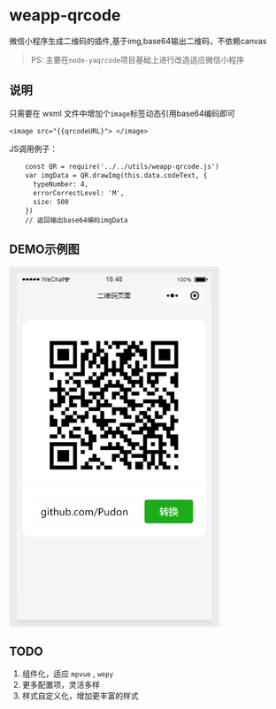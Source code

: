 # weapp-qrcode
微信小程序生成二维码的插件,基于img,base64输出二维码，不依赖canvas
>PS: 主要在`node-yaqrcode`项目基础上进行改造适应微信小程序

## 说明
只需要在 wxml 文件中增加个`image`标签动态引用base64编码即可
```
<image src="{{qrcodeURL}"> </image>
```

JS调用例子：
```
    const QR = require('../../utils/weapp-qrcode.js')
    var imgData = QR.drawImg(this.data.codeText, {
      typeNumber: 4,
      errorCorrectLevel: 'M',
      size: 500
    })
    // 返回输出base64编码imgData

```

## DEMO示例图

![demo-img](./demo/demo.png)

## TODO
1. 组件化，适应 `mpvue` , `wepy`
2. 更多配置项，灵活多样
3. 样式自定义化，增加更丰富的样式